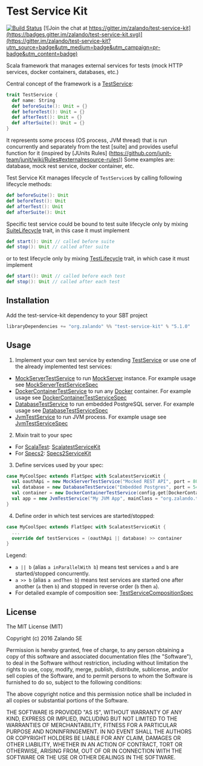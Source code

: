 Test Service Kit
================

[![Build Status](https://travis-ci.org/zalando-incubator/test-service-kit.svg?branch=master)](https://travis-ci.org/zalando-incubator/test-service-kit)
[![Join the chat at https://gitter.im/zalando/test-service-kit](https://badges.gitter.im/zalando/test-service-kit.svg)](https://gitter.im/zalando/test-service-kit?utm_source=badge&utm_medium=badge&utm_campaign=pr-badge&utm_content=badge)

Scala framework that manages external services for tests (mock HTTP services, docker containers, databases, etc.)

Central concept of the framework is a [TestService](/src/main/scala/org/zalando/test/kit/service/TestService.scala):

```scala
trait TestService {
  def name: String
  def beforeSuite(): Unit = {}
  def beforeTest(): Unit = {}
  def afterTest(): Unit = {}
  def afterSuite(): Unit = {}
}
```

It represents some process (OS process, JVM thread) that is run concurrently and separately from the test [suite] and provides useful function for it (inspired by [JUnits Rules] (https://github.com/junit-team/junit/wiki/Rules#externalresource-rules)) Some examples are: database, mock rest service, docker container, etc. 

Test Service Kit manages lifecycle of `TestService`s by calling following lifecycle methods:
```scala
def beforeSuite(): Unit
def beforeTest(): Unit
def afterTest(): Unit
def afterSuite(): Unit
```
Specific test service could be bound to test suite lifecycle only by mixing [SuiteLifecycle](/src/main/scala/org/zalando/test/kit/service/SuiteLifecycle.scala) trait, in this case it must implement 
```scala
def start(): Unit // called before suite
def stop(): Unit // called after suite
```

or to test lifecycle only by mixing [TestLifecycle](/src/main/scala/org/zalando/test/kit/service/SuiteLifecycle.scala) trait, in which case it must implement 
```scala
def start(): Unit // called before each test
def stop(): Unit // called after each test
```

## Installation
Add the test-service-kit dependency to your SBT project
```scala
libraryDependencies += "org.zalando" %% "test-service-kit" % "5.1.0"
```

## Usage

1. Implement your own test service by extending [TestService](/src/main/scala/org/zalando/test/kit/service/TestService.scala)
or use one of the already implemented test services:

  * [MockServerTestService](/src/main/scala/org/zalando/test/kit/service/MockServerTestService.scala) to run [MockServer](http://www.mock-server.com) instance.
    For example usage see [MockServerTestServiceSpec](/src/test/scala/org/zalando/test/kit/service/MockServerTestServiceSpec.scala)
  * [DockerContainerTestService](/src/main/scala/org/zalando/test/kit/service/DockerContainerTestService.scala) to run any [Docker](https://www.docker.com/) container.
    For example usage see [DockerContainerTestServiceSpec](/src/test/scala/org/zalando/test/kit/service/DockerContainerTestServiceSpec.scala)
  * [DatabaseTestService](/src/main/scala/org/zalando/test/kit/service/DatabaseTestService.scala) to run embedded PostgreSQL server.
    For example usage see [DatabaseTestServiceSpec](/src/test/scala/org/zalando/test/kit/service/DatabaseTestServiceDockerContainerTestServiceSpec.scala)
  * [JvmTestService](/src/main/scala/org/zalando/test/kit/service/JvmTestService.scala) to run JVM process.
    For example usage see [JvmTestServiceSpec](/src/test/scala/org/zalando/test/kit/service/JvmTestServiceSpec.scala)

2. Mixin trait to your spec
  * For [ScalaTest](http://scalatest.org/): [ScalatestServiceKit](/src/main/scala/org/zalando/test/kit/ScalatestServiceKit.scala)
  * For [Specs2](https://etorreborre.github.io/specs2/): [Specs2ServiceKit](/src/main/scala/org/zalando/test/kit/Specs2ServiceKit.scala)

3. Define services used by your spec:
  ```scala
  case MyCoolSpec extends FlatSpec with ScalatestServiceKit {
    val oauthApi = new MockServerTestService("Mocked REST API", port = 8080) with SuiteLifecycle
    val database = new DatabaseTestService("Embedded Postgres", port = 5432) with SuiteLifecycle
    val container = new DockerContainerTestService(config.get[DockerContainerConfig]("docker-container")) with TestLifecycle
    val app = new JvmTestService("My JVM App", mainClass = "org.zalando.test.kit.service.TestApplication") with SuiteLifecycle
  }
  ```
  
4. Define order in which test services are started/stopped:
  ```scala
  case MyCoolSpec extends FlatSpec with ScalatestServiceKit {
    ...
    override def testServices = (oauthApi || database) >> container
  }
  ```

  Legend:
  * `a || b` (alias `a inParallelWith b`) means test services `a` and `b` are started/stopped concurrently.
  * `a >> b` (alias `a andThen b`) means test services are started one after another (`a` then `b`) and stopped in reverse order (`b` then `a`).
  * For detailed example of composition see: [TestServiceCompositionSpec](/src/test/scala/org/zalando/test/kit/TestServiceCompositionSpec.scala)

## License

The MIT License (MIT)

Copyright (c) 2016 Zalando SE

Permission is hereby granted, free of charge, to any person obtaining a copy
of this software and associated documentation files (the "Software"), to deal
in the Software without restriction, including without limitation the rights
to use, copy, modify, merge, publish, distribute, sublicense, and/or sell
copies of the Software, and to permit persons to whom the Software is
furnished to do so, subject to the following conditions:

The above copyright notice and this permission notice shall be included in all
copies or substantial portions of the Software.

THE SOFTWARE IS PROVIDED "AS IS", WITHOUT WARRANTY OF ANY KIND, EXPRESS OR
IMPLIED, INCLUDING BUT NOT LIMITED TO THE WARRANTIES OF MERCHANTABILITY,
FITNESS FOR A PARTICULAR PURPOSE AND NONINFRINGEMENT. IN NO EVENT SHALL THE
AUTHORS OR COPYRIGHT HOLDERS BE LIABLE FOR ANY CLAIM, DAMAGES OR OTHER
LIABILITY, WHETHER IN AN ACTION OF CONTRACT, TORT OR OTHERWISE, ARISING FROM,
OUT OF OR IN CONNECTION WITH THE SOFTWARE OR THE USE OR OTHER DEALINGS IN THE
SOFTWARE.
